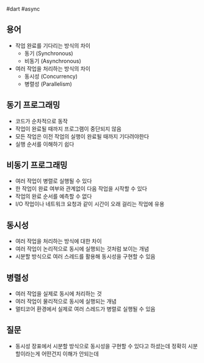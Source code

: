 #dart #async

## 용어
- 작업 완료를 기다리는 방식의 차이
	- 동기 (Synchronous)
	- 비동기 (Asynchronous)
- 여러 작업을 처리하는 방식의 차이
	- 동시성 (Concurrency)
	- 병렬성 (Parallelism)

## 동기 프로그래밍
- 코드가 순차적으로 동작
- 작업이 완료될 때까지 프로그램이 중단되지 않음
- 모든 작업은 이전 작업의 실행이 완료될 때까지 기다려야한다
- 실행 순서를 이해하기 쉽다

## 비동기 프로그래밍
- 여러 작업이 병렬로 실행될 수 있다
- 한 작업이 완료 여부와 관계없이 다음 작업을 시작할 수 있다
- 작업의 완료 순서를 예측할 수 없다
- I/O 작업이나 네트워크 요청과 같이 시간이 오래 걸리는 작업에 유용

## 동시성
- 여러 작업을 처리하는 방식에 대한 차이
- 여러 작업이 논리적으로 동시에 실행되는 것처럼 보이는 개념
- 시분할 방식으로 여러 스레드를 활용해 동시성을 구현할 수 있음

## 병렬성
- 여러 작업을 실제로 동시에 처리하는 것
- 여러 작업이 물리적으로 동시에 실행되는 개념
- 멀티코어 환경에서 실제로 여러 스레드가 병렬로 실행될 수 있음

## 질문
- 동시성 장표에서 시분할 방식으로 동시성을 구현할 수 있다고 하셨는데 정확히 시분할이라는게 어떤건지 이해가 안되는데